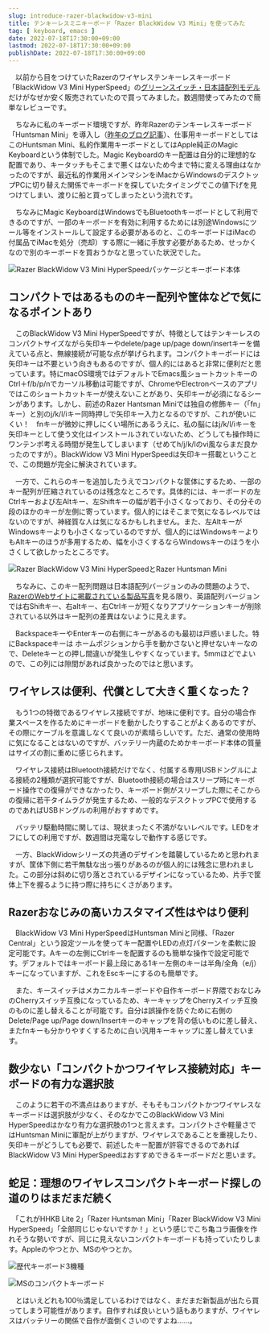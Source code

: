 ```yaml
---
slug: introduce-razer-blackwidow-v3-mini
title: テンキーレスミニキーボード「Razer BlackWidow V3 Mini」を使ってみた
tag: [ keyboard, emacs ]
date: 2022-07-18T17:30:00+09:00
lastmod: 2022-07-18T17:30:00+09:00
publishDate: 2022-07-18T17:30:00+09:00
---
```


　以前から目をつけていたRazerのワイヤレステンキーレスキーボード「BlackWidow V3 Mini HyperSpeed」の[グリーンスイッチ・日本語配列モデル](https://kakaku.com/item/K0001357648/)だけがなぜか安く販売されていたので買ってみました。数週間使ってみたので簡単なレビューです。

　ちなみに私のキーボード環境ですが、昨年Razerのテンキーレスキーボード「Huntsman Mini」を導入し（[昨年のブログ記事](/2021/05/05/use-razer-huntsman-mini-on-macos)）、仕事用キーボードとしてはこのHuntsman Mini、私的作業用キーボードとしてはApple純正のMagic Keyboardという体制でした。Magic Keyboardのキー配置は自分的に理想的な配置であり、キータッチもそこまで悪くはないため今まで特に変える理由はなかったのですが、最近私的作業用メインマシンをiMacからWindowsのデスクトップPCに切り替えた関係でキーボードを探していたタイミングでこの値下げを見つけてしまい、渡りに船と買ってしまったという流れです。

　ちなみにMagic KeyboardはWindowsでもBluetoothキーボードとして利用できるのですが、一部のキーボードを有効に利用するためには別途Windowsにツール等をインストールして設定する必要があるのと、このキーボードはiMacの付属品でiMacを処分（売却）する際に一緒に手放す必要があるため、せっかくなので別のキーボードを買おうかなと思っていた状況でした。

![Razer BlackWidow V3 Mini HyperSpeedパッケージとキーボード本体](/2022/07/18/blackwidow_mini.jpeg "Razer BlackWidow V3 Mini HyperSpeedパッケージとキーボード本体")


## コンパクトではあるもののキー配列や筐体などで気になるポイントあり

　このBlackWidow V3 Mini HyperSpeedですが、特徴としてはテンキーレスのコンパクトサイズながら矢印キーやdelete/page up/page down/insertキーを備えている点と、無線接続が可能な点が挙げられます。コンパクトキーボードには矢印キーは不要という向きもあるのですが、個人的にはあると非常に便利だと思っています。特にmacOS環境ではデフォルトでEmacs風ショートカットキーのCtrl＋f/b/p/nでカーソル移動は可能ですが、ChromeやElectronベースのアプリではこのショートカットキーが使えないことがあり、矢印キーが必須になるシーンがあります。しかし、前述のRazer Hantsman Miniでは独自の修飾キー（「fn」キー）と別のj/k/l/iキー同時押しで矢印キー入力となるのですが、これが使いにくい！　fnキーが微妙に押しにくい場所にあるうえに、私の脳にはj/k/l/iキーを矢印キーとして使う文化はインストールされていないため、どうしても操作時にワンテンポ考える時間が発生してしまいます（せめてh/j/k/lのvi風ならまだ良かったのですが）。BlackWidow V3 Mini HyperSpeedは矢印キー搭載ということで、この問題が完全に解決されています。

　一方で、これらのキーを追加したうえでコンパクトな筐体にするため、一部のキー配列が圧縮されているのは残念なところです。具体的には、キーボードの左Ctrlキーおよび左Altキー、左Shiftキーの幅が若干小さくなっており、その分その段のほかのキーが左側に寄っています。個人的にはそこまで気になるレベルではないのですが、神経質な人は気になるかもしれません。また、左AltキーがWindowsキーよりも小さくなっているのですが、個人的にはWindowsキーよりもAltキーのほうが多用するため、幅を小さくするならWindowsキーのほうを小さくして欲しかったところです。

![Razer BlackWidow V3 Mini HyperSpeedとRazer Huntsman Mini](/2022/07/18/diff.jpeg "Razer BlackWidow V3 Mini HyperSpeedとRazer Huntsman Mini")


　ちなみに、このキー配列問題は日本語配列バージョンのみの問題のようで、[RazerのWebサイトに掲載されている製品写真](https://www2.razer.com/jp-jp/gaming-keyboards-keypads/razer-blackwidow-v3-mini-hyperspeed)を見る限り、英語配列バージョンでは右Shiftキー、右altキー、右Ctrlキーが短くなりアプリケーションキーが削除されている以外はキー配列の差異はないように見えます。

　BackspaceキーやEnterキーの右側にキーがあるのも最初は戸惑いました。特にBackspaceキーは
ホームポジションから手を動かさないと押せないキーなので、Deleteキーとの押し間違いが発生しやすくなっています。5mmほどでよいので、この列には隙間があれば良かったのではと思います。


## ワイヤレスは便利、代償として大きく重くなった？

　もう1つの特徴であるワイヤレス接続ですが、地味に便利です。自分の場合作業スペースを作るためにキーボードを動かしたりすることがよくあるのですが、その際にケーブルを意識しなくて良いのが素晴らしいです。ただ、通常の使用時に気になることはないのですが、バッテリー内蔵のためかキーボード本体の質量はサイズの割に重めに感じられます。

　ワイヤレス接続はBluetooth接続だけでなく、付属する専用USBドングルによる接続の2種類が選択可能ですが、Bluetooth接続の場合はスリープ時にキーボード操作での復帰ができなかったり、キーボード側がスリープした際にそこからの復帰に若干タイムラグが発生するため、一般的なデスクトップPCで使用するのであればUSBドングルの利用がおすすめです。

　バッテリ駆動時間に関しては、現状まったく不満がないレベルです。LEDをオフにしての利用ですが、数週間は充電なしで動作する感じです。

　一方、BlackWidowシリーズの共通のデザインを踏襲しているためと思われますが、筐体下側に若干無駄な出っ張りがあるのが個人的には残念に思われました。この部分は斜めに切り落とされているデザインになっているため、片手で筐体上下を握るように持つ際に持ちにくさがあります。

## Razerおなじみの高いカスタマイズ性はやはり便利

　BlackWidow V3 Mini HyperSpeedはHuntsman Miniと同様、「Razer Central」という設定ツールを使ってキー配置やLEDの点灯パターンを柔軟に設定可能です。Aキーの左側にCtrlキーを配置するのも簡単な操作で設定可能です。デフォルトではキーボード最上段にある1キー左側のキーは半角/全角（e/j）キーになっていますが、これをEscキーにするのも簡単です。

　また、キースイッチはメカニカルキーボードや自作キーボード界隈でおなじみのCherryスイッチ互換になっているため、キーキャップをCherryスイッチ互換のものに差し替えることが可能です。自分は誤操作を防ぐために右側のDelete/Page up/Page down/Insertキーのキャップを背の低いものに差し替え、またfnキーも分かりやすくするために白い汎用キーキャップに差し替えています。

## 数少ない「コンパクトかつワイヤレス接続対応」キーボードの有力な選択肢

　このように若干の不満点はありますが、そもそもコンパクトかつワイヤレスなキーボードは選択肢が少なく、そのなかでこのBlackWidow V3 Mini HyperSpeedはかなり有力な選択肢の1つと言えます。コンパクトさや軽量さではHuntsman Miniに軍配が上がりますが、ワイヤレスであることを重視したり、矢印キーがどうしても必要で、前述したキー配置が許容できるのであればBlackWidow V3 Mini HyperSpeedはおすすめできるキーボードだと思います。


## 蛇足：理想のワイヤレスコンパクトキーボード探しの道のりはまだまだ続く

　「これがHHKB Lite 2」「Razer Huntsman Mini」「Razer BlackWidow V3 Mini HyperSpeed」「全部同じじゃないですか！」という感じでこち亀コラ画像を作れそうな勢いですが、同じに見えないコンパクトキーボードも持っていたりします。Appleのやつとか、MSのやつとか。

![歴代キーボード3機種](/2022/07/18/diff_hhkb.jpeg "歴代キーボード3機種")

![MSのコンパクトキーボード](/2022/07/18/diff_ms.jpeg "MSのコンパクトキーボード")

　とはいえどれも100％満足しているわけではなく、まだまだ新製品が出たら買ってしまう可能性があります。自作すれば良いという話もありますが、ワイヤレスはバッテリーの関係で自作が面倒くさいのですよね……。



